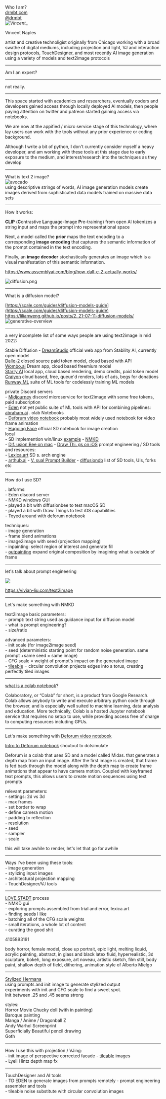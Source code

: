 
Who I am?  
[drmbt.com](drmbt.com)   
[@drmbt](instagram.com/drmbt)   
_![Vincent](/assets/Vincent-AI-browneyes.png)__

Vincent Naples  

artist and creative technoligist originally from Chicago working with a broad swathe of digital mediums, including projection and light, VJ and interaction design protocols, TouchDesigner, and most recently AI image generation using a variety of models and text2image protocols  

___
Am I an expert?  
___
not really.  

___

This space started with academics and researchers, eventually coders and developers gained access through locally deployed AI models, then people paying attention on twitter and patreon started gaining access via notebooks.   

We are now at the appified / micro service stage of this technology, where lay users can work with the tools without any prior experience or coding background.   

Although I write a bit of python, I don't currently consider myself a heavy developer, and am working with these tools at this stage due to early exposure to the medium, and interest/research into the techniques as they develop  
___
What is text 2 image?  
![avocado](/assets/avocado-chair.png)  
using descriptive strings of words, AI image generation models create images derived from sophisticated data models trained on massive data sets 
___
How it works:  

**CLIP** (**C**ontrastive **L**anguage-**I**mage **P**re-training) from open AI tokenizes a string input and maps the prompt into representational space   

Next, a model called the **prior** maps the text encoding to a corresponding **image** **encoding** that captures the semantic information of the prompt contained in the text encoding.  

Finally, an **image decoder** stochastically generates an image which is a visual manifestation of this semantic information.  

https://www.assemblyai.com/blog/how-dall-e-2-actually-works/  

![diffusion.png](/assets/diffusion.png)  

___


What is a diffusion model?  

[https://scale.com/guides/diffusion-models-guide](https://scale.com/guides/diffusion-models-guide) 
[https://lilianweng.github.io/posts/2. 21-07-11-diffusion-models/](https://lilianweng.github.io/posts/2021-07-11-diffusion-models/) 
![generative-overview](/assets/generative-overview.png)  

---
a very incomplete list of some ways people are using text2image in mid 2022:  

Stable Diffusion - [DreamStudio](https://beta.dreamstudio.ai/dream) official web app from Stability AI, currently open model  
[Dalle-2](https://openai.com/dall-e-2/) closed source paid token model, cloud based with API  
[Wombo.ai](https://www.wombo.ai/) Dream app, cloud based freemium model  
[Starry AI](https://www.starryai.com/) local app, cloud based rendering, demo credits, paid token model  
[Craiyon](https://www.craiyon.com/) cloud based, free, queue'd renders, lots of ads, begs for donations  
[Runway ML](https://runwayml.com/training/) suite of ML tools for codelessly training ML models  

private Discord servers  
    - [Midjourney](https://www.midjourney.com/) discord microservice for text2image with some free tokens, paid subscription  
    - [Eden](https://www.edenai.co/) not yet public suite of ML tools with API for combining pipelines: [abraham.ai](abraham.ai) 
. olab Notebooks  
    - [Deforum video notebook](https://colab.research.google.com/github/deforum/stable-diffusion/blob/main/Deforum_Stable_Diffusion.ipynb#scrollTo=qH74gBWDd2oq) probably most widely used notebook for video frame animation  
    - [Hugging Face](https://colab.research.google.com/github/huggingface/notebooks/blob/main/diffusers/stable_diffusion.ipynb) official SD notebook for image creation  
local  
    - SD implemention win/linux [example](https://www.youtube.com/watch?v=6MeJKnbv1ts) 
    - [NMKD](https://nmkd.itch.io/t2i-gui)   
    - [Dif. usion Bee on mac](https://diffusionbee.com/) 
    - [Draw Thi. gs on iOS](https://apps.apple.com/us/app/draw-things-ai-generation/id6444050820) 
prompt engineering / SD tools and resources:  
    - [Lexica.art](Lexica.art ) SD s. arch engine  
    - [arthub.ai](https://arthub.ai/) 
    - [V. sual Prompt Builder](https://tools.saxifrage.xyz/prompt) 
    - [diffusiondb](https://diffusiondb.com/) list of SD tools, UIs, forks etc
___
How do I use SD?    

. latforms:   
	- Eden discord server  
	- NMKD windows GUI  
	- played a bit with diffusionbee to test macOS SD  
	- played a bit with Draw Things to test iOS capabilities  
	- Toyed around with deforum notebook   

techniques:   
	- image generation  
	- frame blend animations  
	- image2image with seed (projection mapping)  
	- inpainting: select region of interest and generate fill  
	- [outpainting](https://openai.com/blog/dall-e-introducing-outpainting/) expand original composition by imagining what is outside of frame  
___
let's talk about prompt engineering   

![](/assets/prompt-grid.jpeg)

https://vivian-liu.com/text2image
___
Let's make something with NMKD  

text2image basic parameters:  
	- prompt: text string used as guidance input for diffusion model  
		- what is prompt engineering?  
	- size/ratio  

advanced parameters:  
	- init scale (for image2image seed)  
	- seed (deterministic starting point for random noise generation. same prompt +same seed = same image)  
	- CFG scale = weight of prompt's impact on the generated image  
	- [tileable](https://replicate.com/tommoore515/material_stable_diffusion) = circular convolution projects edges into a torus, creating perfectly tiled images   
___

[what is a colab notebook](https://research.google.com/colaboratory/faq.html#:~:text=Colaboratory%2C%20or%20%E2%80%9CColab%E2%80%9D%20for,learning%2C%20data%20analysis%20and%20education.)? 

Colaboratory, or “Colab” for short, is a product from Google Research. Colab allows anybody to write and execute arbitrary python code through the browser, and is especially well suited to machine learning, data analysis and education. More technically, Colab is a hosted Jupyter notebook service that requires no setup to use, while providing access free of charge to computing resources including GPUs.

___
Let's make something with [Deforum video notebook](https://colab.research.google.com/github/deforum/stable-diffusion/blob/main/Deforum_Stable_Diffusion.ipynb#scrollTo=qH74gBWDd2oq) 

[Intro to Deforum notebook](https://www.youtube.com/watch?v=w_sxuDMt_V0) shoutout to dotsimulate  

Deforum is a colab that uses SD and a model called Midas. that generates a depth map from an input image. After the first image is created, that frame is fed back through the model along with the depth map to create frame animations that appear to have camera motion. Coupled with keyframed text prompts, this allows users to create motion sequences using text prompts  

relevant parameters:  
	- settings: 2d vs 3d  
	- max frames   
	- set border to wrap  
	- define camera motion  
	- padding to reflection  
	- resolution  
	- seed  
	- sampler  
	- scale    

this will take awhile to render, let's let that go for awhile  

___
Ways I've been using these tools:  
	- image generation  
	- stylizing input images  
	- architectural projection mapping  
	- TouchDesigner/VJ tools  
___
[LOVE.STADT](https://photos.app.goo.gl/sPqkMDdL6JdrxjDy6) process   
	- NMKD gui   
	- exploring prompts assembled from trial and error, lexica.art  
	- finding seeds I like  
	- batching all of the CFG scale weights  
	- small iterations, a whole lot of content  
	- curating the good shit  

4105893191  

body horror, female model, close up portrait, epic light, melting liquid, acrylic painting, abstract, in glass and black latex fluid, hyperrealistic, 3d sculpture, bokeh, long exposure, art noveau, artistic sketch,  film still, body paint, shallow depth of field, dithering, animation style of Alberto Mielgo

___
[Stylized Hermana](https://photos.app.goo.gl/kdoQTP19McN8r1VJ7)  
using prompts and init image to generate stylized output  
experiments with init and CFG scale to find a sweet spot.  
Init between .25 and .45 seems strong   

styles:  
Horror Movie Chucky doll (with in painting)  
Baroque painting  
Manga / Anime / Dragonball Z  
Andy Warhol Screenprint  
Superficially Beautiful pencil drawing  
Goth  
___
How I use this with projection / VJing:  
	- init image of perspective corrected facade 
	- [tileable](https://replicate.com/tommoore515/material_stable_diffusion) images  
	- Lyell Hintz depth map fx  
___
TouchDesigner and AI tools  
	- TD EDEN to generate images from prompts remotely
	- prompt engineering assembler and tools  
	- tileable noise substitute with circular convolution images  


